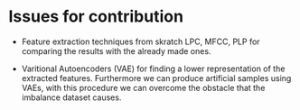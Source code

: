 # Issues for contribution

   - Feature extraction techniques from skratch LPC, MFCC, PLP for comparing the results with the already made ones.
  
   -  Varitional Autoencoders (VAE) for finding a lower representation of the extracted features. Furthermore we can produce artificial samples using VAEs, with this procedure we can overcome the obstacle that the imbalance dataset causes.
